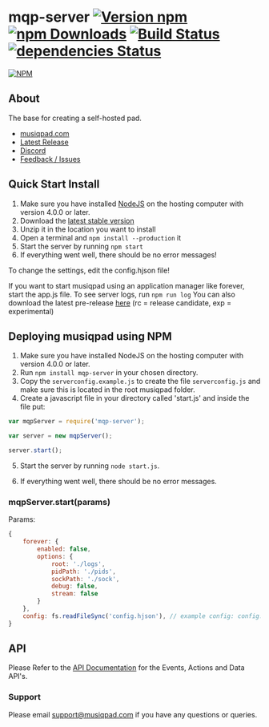 # mqp-server [![Version npm](https://img.shields.io/npm/v/mqp-server.svg?style=flat-square)](https://www.npmjs.com/package/mqp-server) [![npm Downloads](https://img.shields.io/npm/dm/mqp-server.svg?style=flat-square)](https://www.npmjs.com/package/mqp-server) [![Build Status](https://img.shields.io/travis/musiqpad/mqp-server/master.svg?style=flat-square)](https://travis-ci.org/musiqpad/mqp-server) [![dependencies Status](https://david-dm.org/musiqpad/mqp-server/master/status.svg?style=flat-square)](https://david-dm.org/musiqpad/mqp-server/master)

[![NPM](https://nodei.co/npm/mqp-server.png)](https://npmjs.org/package/mqp-server)

## About

The base for creating a self-hosted pad.

- [musiqpad.com](https://musiqpad.com)
- [Latest Release](https://github.com/musiqpad/mqp-server/releases/latest)
- [Discord](https://mqp.io/discord)
- [Feedback / Issues](https://mqp.io/feedback)

## Quick Start Install

1. Make sure you have installed [NodeJS](https://nodejs.org/en/download/) on the hosting computer with version 4.0.0 or later.
2. Download the [latest stable version](https://github.com/musiqpad/mqp-server/releases/latest)
3. Unzip it in the location you want to install
4. Open a terminal and `npm install --production` it
5. Start the server by running `npm start`
6. If everything went well, there should be no error messages!

To change the settings, edit the config.hjson file!

If you want to start musiqpad using an application manager like forever, start the app.js file. To see server logs, run `npm run log` You can also download the latest pre-release [here](https://github.com/musiqpad/mqp-server/releases) (rc = release candidate, exp = experimental)

## Deploying musiqpad using NPM

1. Make sure you have installed NodeJS on the hosting computer with version 4.0.0 or later.
2. Run `npm install mqp-server` in your chosen directory.
3. Copy the `serverconfig.example.js` to create the file `serverconfig.js` and make sure this is located in the root musiqpad folder.
4. Create a javascript file in your directory called 'start.js' and inside the file put:

  ```javascript
  var mqpServer = require('mqp-server');

  var server = new mqpServer();

  server.start();
  ```

5. Start the server by running `node start.js`.

6. If everything went well, there should be no error messages.

### mqpServer.start(params)

Params:

```javascript
{
    forever: {
        enabled: false,
        options: {
            root: './logs',
            pidPath: './pids',
            sockPath: './sock',
            debug: false,
            stream: false
        }
    },
    config: fs.readFileSync('config.hjson'), // example config: config.example.hjson
}
```

## API

Please Refer to the [API Documentation](https://musiqpad.com/api/) for the Events, Actions and Data API's.

### Support

Please email [support@musiqpad.com](mailto:support@musiqpad.com) if you have any questions or queries.
